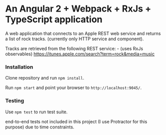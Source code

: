# An Angular 2 + Webpack + RxJs + TypeScript application

A web application that connects to an Apple REST web service
and returns a list of rock tracks. (currently only HTTP service and component). 

Tracks are retrieved from the following REST service: - (uses RxJs observables)
https://itunes.apple.com/search?term=rock&media=music

### Installation

Clone repository and run `npm install`.

Run `npm start` and point your browser to `http://localhost:9045/`.

### Testing

Use `npm test` to run test suite.  

 end-to-end tests not included in this project (I use Protractor for this purpose) due to time constraints. 

